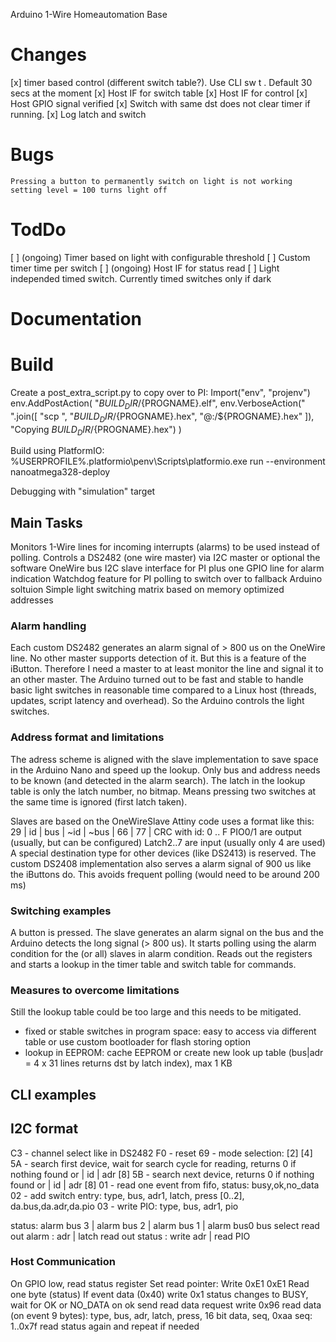 Arduino 1-Wire Homeautomation Base

# Changes
[x] timer based control (different switch table?). Use CLI sw t <bus> <adr> <latch> <bus> <adr> <pio>.
    Default 30 secs at the moment
[x] Host IF for switch table
[x] Host IF for control
[x] Host GPIO signal verified
[x] Switch with same dst does not clear timer if running.
[x] Log latch and switch

# Bugs
    Pressing a button to permanently switch on light is not working
    setting level = 100 turns light off

# TodDo
[ ] (ongoing) Timer based on light with configurable threshold
[ ] Custom timer time per switch
[ ] (ongoing) Host IF for status read
[ ] Light independed timed switch. Currently timed switches only if dark
# Documentation

# Build
Create a post_extra_script.py to copy over to PI:
Import("env", "projenv")
env.AddPostAction(
    "$BUILD_DIR/${PROGNAME}.elf",
    env.VerboseAction(" ".join([
        "scp ",
        "$BUILD_DIR/${PROGNAME}.hex", "<user>@<ip>:<path>/${PROGNAME}.hex"
    ]), "Copying $BUILD_DIR/${PROGNAME}.hex")
)

Build using PlatformIO: %USERPROFILE%\.platformio\penv\Scripts\platformio.exe run --environment nanoatmega328-deploy

Debugging with "simulation" target

## Main Tasks
Monitors 1-Wire lines for incoming interrupts (alarms) to be used instead of polling.
Controls a DS2482 (one wire master) via I2C master or optional the software OneWire bus
I2C slave interface for PI plus one  GPIO line for alarm indication
Watchdog feature for PI polling to switch over to fallback Arduino soltuion
Simple light switching matrix based on memory optimized addresses

### Alarm handling
Each custom DS2482 generates an alarm signal of > 800 us on the OneWire line. No
other master supports detection of it. But this is a feature of the iButton.
Therefore I need a master to at least monitor the line and signal it to an
other master. The Arduino turned out to be fast and stable to handle basic
light switches in reasonable time compared to a Linux host (threads, updates,
script latency and overhead). So the Arduino controls the light switches.

### Address format and limitations

The adress scheme is aligned with the slave implementation to save space in
the Arduino Nano and speed up the lookup. Only bus and address needs to be known
(and detected in the alarm search).
The latch in the lookup table is only the latch number, no bitmap. Means pressing two
switches at the same time is ignored (first latch taken).

Slaves are based on the OneWireSlave Attiny code uses a format like this:
29 | id | bus | ~id | ~bus | 66 | 77 | CRC
with id: 0 .. F
PIO0/1 are output (usually, but can be configured)
Latch2..7 are input (usually only 4 are used)
A special destination type for other devices (like DS2413) is reserved.
The custom DS2408 implementation also serves a alarm signal of 900 us like
the iButtons do. This avoids frequent polling (would need to be around 200 ms)

### Switching examples ###
A button is pressed. The slave generates an alarm signal on the bus and the Arduino
detects the long signal (> 800 us). It starts polling using the alarm condition
for the (or all) slaves in alarm condition. Reads out the registers and
starts a lookup in the timer table and switch table for commands.

### Measures to overcome limitations
Still the lookup table could be too large and this needs to be mitigated.
- fixed or stable switches in program space: easy to access via different table
  or use custom bootloader for flash storing option
- lookup in EEPROM: cache EEPROM or create new look up table (bus|adr = 4 x 31 lines returns dst by latch index),  max 1 KB

## CLI examples

## I2C format
C3 - channel select like in DS2482
F0 - reset
69 - mode selection: [2] [4]
5A - search first device, wait for search cycle for reading, returns 0 if nothing found or | id | adr [8]
5B - search next device, returns 0 if nothing found or | id | adr [8]
01 - read one event from fifo, status: busy,ok,no_data
02 - add switch entry:  type, bus, adr1, latch, press [0..2], da.bus,da.adr,da.pio
03 - write PIO: type, bus, adr1, pio

status: alarm bus 3 | alarm bus 2 | alarm bus 1 | alarm bus0
bus select
read out alarm : adr | latch
read out status : write adr | read PIO

### Host Communication

On GPIO low, read status register
Set read pointer:
    Write 0xE1 0xE1
Read one byte (status)
If event data (0x40)
    write 0x1
    status changes to BUSY, wait for OK or NO_DATA
    on ok send read data request
    write 0x96
    read data (on event 9 bytes): type, bus, adr, latch, press, 16 bit data, seq, 0xaa
    seq: 1..0x7f
    read status again and repeat if needed
